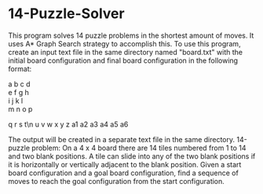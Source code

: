 # 14-Puzzle-Solver
This program solves 14 puzzle problems in the shortest amount of moves. It uses A* Graph Search strategy to accomplish this. 
To use this program, create an input text file in the same directory named "board.txt" with the initial board configuration 
and final board configuration in the following format: 

a b c d  
e f g h  
i j k l  
m n o p  

q r s t\n
u v w x
y z a1 a2
a3 a4 a5 a6

The output will be created in a separate text file in the same directory. 14-puzzle problem: On a 4 x 4 board there are 14 
tiles numbered from 1 to 14 and two blank positions. A tile can slide into any of the two blank positions if it is horizontally
or vertically adjacent to the blank position. Given a start board configuration and a goal board configuration, find a sequence
of moves to reach the goal configuration from the start configuration.
